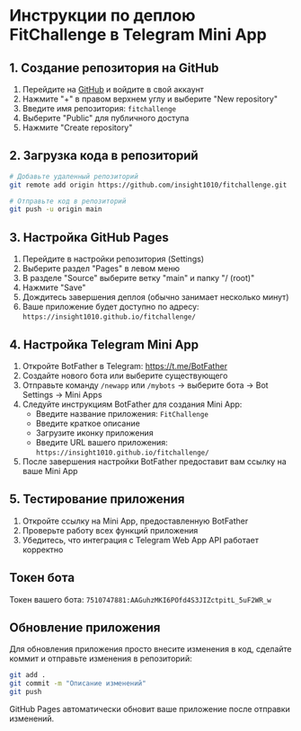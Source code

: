 # Инструкции по деплою FitChallenge в Telegram Mini App

## 1. Создание репозитория на GitHub

1. Перейдите на [GitHub](https://github.com) и войдите в свой аккаунт
2. Нажмите "+" в правом верхнем углу и выберите "New repository"
3. Введите имя репозитория: `fitchallenge`
4. Выберите "Public" для публичного доступа
5. Нажмите "Create repository"

## 2. Загрузка кода в репозиторий

```bash
# Добавьте удаленный репозиторий
git remote add origin https://github.com/insight1010/fitchallenge.git

# Отправьте код в репозиторий
git push -u origin main
```

## 3. Настройка GitHub Pages

1. Перейдите в настройки репозитория (Settings)
2. Выберите раздел "Pages" в левом меню
3. В разделе "Source" выберите ветку "main" и папку "/ (root)"
4. Нажмите "Save"
5. Дождитесь завершения деплоя (обычно занимает несколько минут)
6. Ваше приложение будет доступно по адресу: `https://insight1010.github.io/fitchallenge/`

## 4. Настройка Telegram Mini App

1. Откройте BotFather в Telegram: https://t.me/BotFather
2. Создайте нового бота или выберите существующего
3. Отправьте команду `/newapp` или `/mybots` → выберите бота → Bot Settings → Mini Apps
4. Следуйте инструкциям BotFather для создания Mini App:
   - Введите название приложения: `FitChallenge`
   - Введите краткое описание
   - Загрузите иконку приложения
   - Введите URL вашего приложения: `https://insight1010.github.io/fitchallenge/`
5. После завершения настройки BotFather предоставит вам ссылку на ваше Mini App

## 5. Тестирование приложения

1. Откройте ссылку на Mini App, предоставленную BotFather
2. Проверьте работу всех функций приложения
3. Убедитесь, что интеграция с Telegram Web App API работает корректно

## Токен бота

Токен вашего бота: `7510747881:AAGuhzMKI6POfd4S3JIZctpitL_5uF2WR_w`

## Обновление приложения

Для обновления приложения просто внесите изменения в код, сделайте коммит и отправьте изменения в репозиторий:

```bash
git add .
git commit -m "Описание изменений"
git push
```

GitHub Pages автоматически обновит ваше приложение после отправки изменений. 